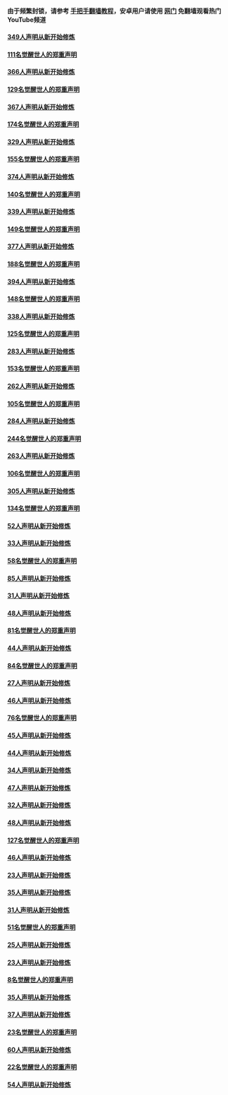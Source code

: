 #### 由于频繁封锁，请参考 [手把手翻墙教程](https://github.com/gfw-breaker/guides/wiki/)，安卓用户请使用 [网门](https://github.com/gfw-breaker/nogfw/blob/master/dl.md?t=06162201) 免翻墙观看热门YouTube频道 

#### [349人声明从新开始修炼](../pages/91/426969.md?t=06162201) 

#### [111名觉醒世人的郑重声明](../pages/91/426968.md?t=06162201) 

#### [366人声明从新开始修炼](../pages/91/426737.md?t=06162201) 

#### [129名觉醒世人的郑重声明](../pages/91/426736.md?t=06162201) 

#### [367人声明从新开始修炼](../pages/91/426421.md?t=06162201) 

#### [174名觉醒世人的郑重声明](../pages/91/426420.md?t=06162201) 

#### [329人声明从新开始修炼](../pages/91/426139.md?t=06162201) 

#### [155名觉醒世人的郑重声明](../pages/91/426138.md?t=06162201) 

#### [374人声明从新开始修炼](../pages/91/425811.md?t=06162201) 

#### [140名觉醒世人的郑重声明](../pages/91/425810.md?t=06162201) 

#### [339人声明从新开始修炼](../pages/91/425690.md?t=06162201) 

#### [149名觉醒世人的郑重声明](../pages/91/425689.md?t=06162201) 

#### [377人声明从新开始修炼](../pages/91/424867.md?t=06162201) 

#### [188名觉醒世人的郑重声明](../pages/91/424866.md?t=06162201) 

#### [394人声明从新开始修炼](../pages/91/423914.md?t=06162201) 

#### [148名觉醒世人的郑重声明](../pages/91/423913.md?t=06162201) 

#### [338人声明从新开始修炼](../pages/91/423540.md?t=06162201) 

#### [125名觉醒世人的郑重声明](../pages/91/423539.md?t=06162201) 

#### [283人声明从新开始修炼](../pages/91/423296.md?t=06162201) 

#### [153名觉醒世人的郑重声明](../pages/91/423295.md?t=06162201) 

#### [262人声明从新开始修炼](../pages/91/423004.md?t=06162201) 

#### [105名觉醒世人的郑重声明](../pages/91/423003.md?t=06162201) 

#### [284人声明从新开始修炼](../pages/91/422707.md?t=06162201) 

#### [244名觉醒世人的郑重声明](../pages/91/422706.md?t=06162201) 

#### [263人声明从新开始修炼](../pages/91/422553.md?t=06162201) 

#### [106名觉醒世人的郑重声明](../pages/91/422552.md?t=06162201) 

#### [305人声明从新开始修炼](../pages/91/422153.md?t=06162201) 

#### [134名觉醒世人的郑重声明](../pages/91/422152.md?t=06162201) 

#### [52人声明从新开始修炼](../pages/91/421846.md?t=06162201) 

#### [33人声明从新开始修炼](../pages/91/421804.md?t=06162201) 

#### [58名觉醒世人的郑重声明](../pages/91/421845.md?t=06162201) 

#### [85人声明从新开始修炼](../pages/91/421769.md?t=06162201) 

#### [31人声明从新开始修炼](../pages/91/421763.md?t=06162201) 

#### [48人声明从新开始修炼](../pages/91/421605.md?t=06162201) 

#### [81名觉醒世人的郑重声明](../pages/91/421656.md?t=06162201) 

#### [44人声明从新开始修炼](../pages/91/421544.md?t=06162201) 

#### [84名觉醒世人的郑重声明](../pages/91/421543.md?t=06162201) 

#### [27人声明从新开始修炼](../pages/91/421465.md?t=06162201) 

#### [46人声明从新开始修炼](../pages/91/421454.md?t=06162201) 

#### [76名觉醒世人的郑重声明](../pages/91/421453.md?t=06162201) 

#### [45人声明从新开始修炼](../pages/91/421452.md?t=06162201) 

#### [44人声明从新开始修炼](../pages/91/421422.md?t=06162201) 

#### [34人声明从新开始修炼](../pages/91/421322.md?t=06162201) 

#### [47人声明从新开始修炼](../pages/91/421264.md?t=06162201) 

#### [32人声明从新开始修炼](../pages/91/421225.md?t=06162201) 

#### [48人声明从新开始修炼](../pages/91/421202.md?t=06162201) 

#### [127名觉醒世人的郑重声明](../pages/91/421224.md?t=06162201) 

#### [46人声明从新开始修炼](../pages/91/421203.md?t=06162201) 

#### [23人声明从新开始修炼](../pages/91/421138.md?t=06162201) 

#### [35人声明从新开始修炼](../pages/91/421122.md?t=06162201) 

#### [31人声明从新开始修炼](../pages/91/421081.md?t=06162201) 

#### [51名觉醒世人的郑重声明](../pages/91/421080.md?t=06162201) 

#### [25人声明从新开始修炼](../pages/91/421020.md?t=06162201) 

#### [23人声明从新开始修炼](../pages/91/420884.md?t=06162201) 

#### [8名觉醒世人的郑重声明](../pages/91/420883.md?t=06162201) 

#### [35人声明从新开始修炼](../pages/91/420809.md?t=06162201) 

#### [37人声明从新开始修炼](../pages/91/420766.md?t=06162201) 

#### [23名觉醒世人的郑重声明](../pages/91/420765.md?t=06162201) 

#### [60人声明从新开始修炼](../pages/91/420727.md?t=06162201) 

#### [22名觉醒世人的郑重声明](../pages/91/420726.md?t=06162201) 

#### [54人声明从新开始修炼](../pages/91/420529.md?t=06162201) 

